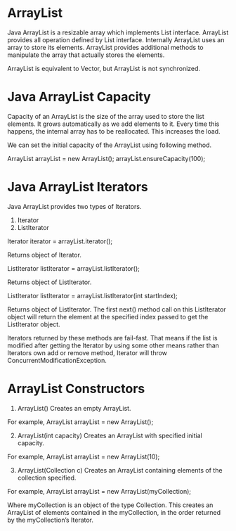# ArrayList
Java ArrayList is a resizable array which implements List interface. ArrayList provides all operation defined by List interface. Internally ArrayList uses an array to store its elements. ArrayList provides additional methods to manipulate the array that actually stores the elements.

ArrayList is equivalent to Vector, but ArrayList is not synchronized.

# Java ArrayList Capacity

Capacity of an ArrayList is the size of the array used to store the list elements. It grows automatically as we add elements to it. Every time this happens, the internal array has to be reallocated. This increases the load.

We can set the initial capacity of the ArrayList using following method.

ArrayList arrayList = new ArrayList();
arrayList.ensureCapacity(100);

# Java ArrayList Iterators

Java ArrayList provides two types of Iterators.
1) Iterator
2) ListIterator

Iterator iterator = arrayList.iterator();

Returns object of Iterator.

ListIterator listIterator = arrayList.listIterator();

Returns object of ListIterator.

ListIterator listIterator = arrayList.listIterator(int startIndex);

Returns object of ListIterator. The first next() method call on this ListIterator object will return the element at the specified index passed to get the ListIterator object.

Iterators returned by these methods are fail-fast. That means if the list is modified after getting the Iterator by using some other means rather than Iterators own add or remove method, Iterator will throw ConcurrentModificationException.

# ArrayList Constructors

1) ArrayList()
Creates an empty ArrayList.

For example,
ArrayList arrayList = new ArrayList();

2) ArrayList(int capacity)
Creates an ArrayList with specified initial capacity.

For example,
ArrayList arrayList = new ArrayList(10);

3) ArrayList(Collection c)
Creates an ArrayList containing elements of the collection specified.

For example,
ArrayList arrayList = new ArrayList(myCollection);

Where myCollection is an object of the type Collection. This creates an ArrayList of elements contained in the myCollection, in the order returned by the myCollection’s Iterator.